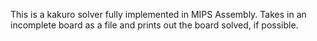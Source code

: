 This is a kakuro solver fully implemented in MIPS Assembly. Takes in an incomplete board as a file and prints out the board solved, if possible.
